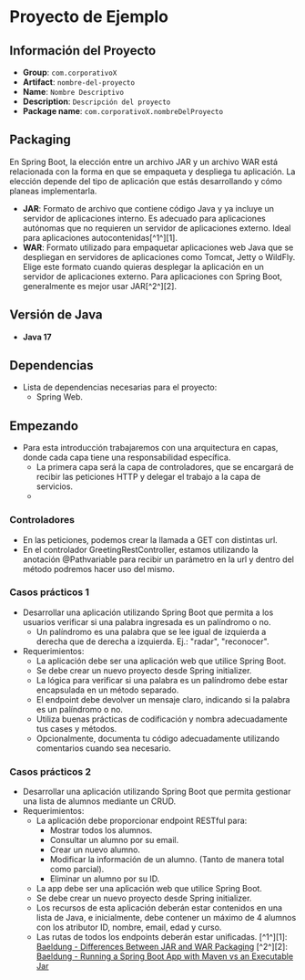 # Proyecto de Ejemplo

## Información del Proyecto
- **Group**: `com.corporativoX`
- **Artifact**: `nombre-del-proyecto`
- **Name**: `Nombre Descriptivo`
- **Description**: `Descripción del proyecto`
- **Package name**: `com.corporativoX.nombreDelProyecto`

## Packaging
En Spring Boot, la elección entre un archivo JAR y un archivo WAR está relacionada con la forma en que se empaqueta y despliega tu aplicación. La elección depende del tipo de aplicación que estás desarrollando y cómo planeas implementarla.

- **JAR**: Formato de archivo que contiene código Java y ya incluye un servidor de aplicaciones interno. Es adecuado para aplicaciones autónomas que no requieren un servidor de aplicaciones externo. Ideal para aplicaciones autocontenidas[^1^][1].
- **WAR**: Formato utilizado para empaquetar aplicaciones web Java que se despliegan en servidores de aplicaciones como Tomcat, Jetty o WildFly. Elige este formato cuando quieras desplegar la aplicación en un servidor de aplicaciones externo. Para aplicaciones con Spring Boot, generalmente es mejor usar JAR[^2^][2].

## Versión de Java
- **Java 17**

## Dependencias
- Lista de dependencias necesarias para el proyecto:
  - Spring Web.

## Empezando
- Para esta introducción trabajaremos con una arquitectura en capas, donde cada capa tiene una responsabilidad específica.
  - La primera capa será la capa de controladores, que se encargará de recibir las peticiones HTTP y delegar el trabajo a la capa de servicios.
  - 
### Controladores
- En las peticiones, podemos crear la llamada a GET con distintas url.
- En el controlador GreetingRestController, estamos utilizando la anotación @Pathvariable para recibir un parámetro en la url y dentro del método podremos hacer uso del mismo.

### Casos prácticos 1
- Desarrollar una aplicación utilizando Spring Boot que permita a los usuarios verificar si una palabra ingresada es un palíndromo o no.
  - Un palíndromo es una palabra que se lee igual de izquierda a derecha que de derecha a izquierda. Ej.: "radar", "reconocer".
- Requerimientos:
  - La aplicación debe ser una aplicación web que utilice Spring Boot.
  - Se debe crear un nuevo proyecto desde Spring initializer.
  - La lógica para verificar si una palabra es un palíndromo debe estar encapsulada en un método separado.
  - El endpoint debe devolver un mensaje claro, indicando si la palabra es un palíndromo o no.
  - Utiliza buenas prácticas de codificación y nombra adecuadamente tus cases y métodos.
  - Opcionalmente, documenta tu código adecuadamente utilizando comentarios cuando sea necesario.
### Casos prácticos 2
- Desarrollar una aplicación utilizando Spring Boot que permita gestionar una lista de alumnos mediante un CRUD.
- Requerimientos:
  - La aplicación debe proporcionar endpoint RESTful para:
    - Mostrar todos los alumnos.
    - Consultar un alumno por su email.
    - Crear un nuevo alumno.
    - Modificar la información de un alumno. (Tanto de manera total como parcial).
    - Eliminar un alumno por su ID.
  - La app debe ser una aplicación web que utilice Spring Boot.
  - Se debe crear un nuevo proyecto desde Spring initializer.
  - Los recursos de esta aplicación deberán estar contenidos en una lista de Java, e inicialmente, debe contener un máximo de 4 alumnos con los atributor ID, nombre, email, edad y curso.
  - Las rutas de todos los endpoints deberán estar unificadas.
[^1^][1]: [Baeldung - Differences Between JAR and WAR Packaging](https://www.baeldung.com/java-jar-war-packaging)
[^2^][2]: [Baeldung - Running a Spring Boot App with Maven vs an Executable Jar](https://www.baeldung.com/spring-boot-run-maven-vs-executable-jar)

